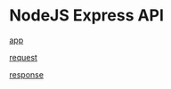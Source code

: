 # NodeJS Express API

[app](NodeJS_Express_API_App.md)

[request](NodeJS_Express_API_Request.md)

[response](NodeJS_Express_API_Response.md)
